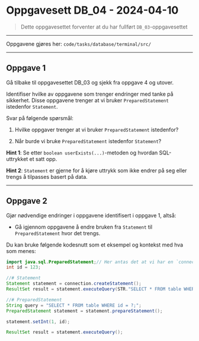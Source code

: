# Oppgavesett DB_04 - 2024-04-10

> Dette oppgavesettet forventer at du har fullført `DB_03`-oppgavesettet

---

Oppgavene gjøres her: `code/tasks/database/terminal/src/`

---

## Oppgave 1

Gå tilbake til oppgavesettet DB_03 og sjekk fra oppgave 4 og utover.

Identifiser hvilke av oppgavene som trenger endringer med tanke på sikkerhet.
Disse oppgavene trenger at vi bruker `PreparedStatement` istedenfor `Statement`.

Svar på følgende spørsmål:

1. Hvilke oppgaver trenger at vi bruker `PreparedStatement` istedenfor?

2. Når burde vi bruke `PreparedStatement` istedenfor `Statement`?

**Hint 1**: Se etter `boolean userExists(...)`-metoden og hvordan SQL-uttrykket et satt opp. 

**Hint 2**: `Statement` er gjerne for å kjøre uttrykk som ikke endrer på seg eller trengs å tilpasses basert på data.

---

## Oppgave 2

Gjør nødvendige endringer i oppgavene identifisert i oppgave 1, altså:

- Gå igjennom oppgavene å endre bruken fra `Statement` til `PreparedStatement` hvor det trengs.

Du kan bruke følgende kodesnutt som et eksempel og kontekst med hva som menes:

```java
import java.sql.PreparedStatement;// Her antas det at vi har en `connection`-variabel av typen `Connection` allerede
int id = 123;

//# Statement
Statement statement = connection.createStatement();
ResultSet result = statement.executeQuery(STR."SELECT * FROM table WHERE id = \{id};");

//# PreparedStatement
String query = "SELECT * FROM table WHERE id = ?;";
PreparedStatement statement = statement.prepareStatement();

statement.setInt(1, id);

ResultSet result = statement.executeQuery();
```
